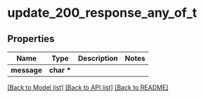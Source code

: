 # update_200_response_any_of_t

## Properties
Name | Type | Description | Notes
------------ | ------------- | ------------- | -------------
**message** | **char \*** |  | 

[[Back to Model list]](../README.md#documentation-for-models) [[Back to API list]](../README.md#documentation-for-api-endpoints) [[Back to README]](../README.md)


